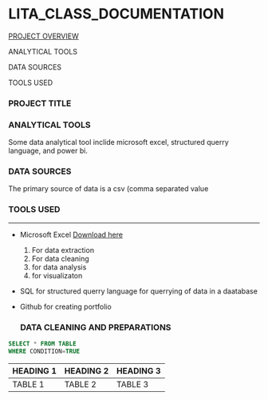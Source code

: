 # LITA_CLASS_DOCUMENTATION

[PROJECT OVERVIEW](#PROJECT-OVERVIEW)

 ANALYTICAL TOOLS
 
 DATA SOURCES
 
 TOOLS USED

### PROJECT TITLE
### ANALYTICAL TOOLS
Some data analytical tool inclide microsoft excel, structured querry language, and power bi.

### DATA SOURCES
The primary source of data is a csv (comma separated value

### TOOLS USED
---
- Microsoft Excel [Download here](http://www.microsoft.com)
   1. For data extraction
   2. For data cleaning
   3. for data analysis
   4. for visualizaton
   
- SQL for structured querry language for querrying of data in a daatabase
- Github for creating portfolio

  ### DATA CLEANING AND PREPARATIONS

  
``` SQL
SELECT * FROM TABLE
WHERE CONDITION=TRUE
```
 |HEADING 1|HEADING 2|HEADING 3|
 |-------|----------|----------|
 |TABLE 1|TABLE 2|TABLE 3 |

